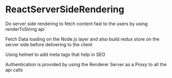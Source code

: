 # ReactServerSideRendering

Do server side rendering to fetch content fast to the users by using renderToString api

Fetch Data loading on the Node.js layer and also build redux store on the server side before delivering to the client

Using helmet to add meta tags that help in SEO 

Authentication is provided by using the Renderer Server as a Proxy to all the api calls 

